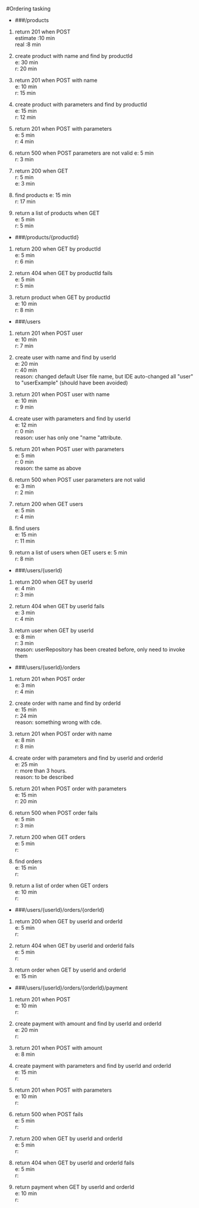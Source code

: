 #Ordering tasking

* ###/products

1. return 201 when POST  
estimate :10 min  
real :8 min

2. create product with name and find by productId  
e: 30 min  
r: 20 min

3. return 201 when POST with name  
e: 10 min  
r: 15 min

4. create product with parameters and find by productId  
e: 15 min  
r: 12 min

5. return 201 when POST with parameters  
e: 5 min  
r: 4 min

6. return 500 when POST parameters are not valid
e: 5 min  
r: 3 min

7. return 200 when GET  
r: 5 min  
e: 3 min

8. find products 
e: 15 min  
r: 17 min

9. return a list of products when GET  
e: 5 min  
r: 5 min

* ###/products/{productId}

1. return 200 when GET by productId  
e: 5 min  
r: 6 min

2. return 404 when GET by productId fails  
e: 5 min  
r: 5 min

3. return product when GET by productId  
e: 10 min  
r: 8 min

* ###/users

1. return 201 when POST user  
e: 10 min  
r: 7 min

2. create user with name and find by userId  
e: 20 min  
r: 40 min  
reason: changed default User file name, but IDE auto-changed all "user" to "userExample" 
        (should have been avoided)  

3. return 201 when POST user with name  
e: 10 min  
r: 9 min

4. create user with parameters and find by userId  
e: 12 min  
r: 0 min  
reason: user has only one "name "attribute. 

5. return 201 when POST user with parameters  
e: 5 min  
r: 0 min  
reason: the same as above

6. return 500 when POST user parameters are not valid  
e: 3 min  
r: 2 min

7. return 200 when GET users  
e: 5 min  
r: 4 min

8. find users  
e: 15 min  
r: 11 min

9. return a list of users when GET users 
e: 5 min  
r: 8 min

* ###/users/{userId}

1. return 200 when GET by userId  
e: 4 min  
r: 3 min

2. return 404 when GET by userId fails  
e: 3 min  
r:  4 min

3. return user when GET by userId  
e: 8 min  
r: 3 min  
reason: userRepository has been created before, only need to invoke them

* ###/users/{userId}/orders

1. return 201 when POST order  
e: 3 min  
r: 4 min

2. create order with name and find by orderId  
e: 15 min  
r: 24 min  
reason: something wrong with cde. 

3. return 201 when POST order with name  
e: 8 min  
r: 8 min

4. create order with parameters and find by userId and orderId  
e: 25 min  
r: more than 3 hours.   
reason: to be described

5. return 201 when POST order with parameters  
e: 15 min  
r: 20 min 

6. return 500 when POST order fails  
e: 5 min  
r: 3 min

7. return 200 when GET orders  
e: 5 min  
r:  

8. find orders  
e: 15 min  
r: 

9. return a list of order when GET orders  
e: 10 min  
r:  

* ###/users/{userId}/orders/{orderId}

1. return 200 when GET by userId and orderId  
e: 5 min  
r:  

2. return 404 when GET by userId and orderId fails  
e: 5 min  
r: 

3. return order when GET by userId and orderId  
e: 15 min

* ###/users/{userId}/orders/{orderId}/payment

1. return 201 when POST  
e: 10 min  
r:

2. create payment with amount and find by userId and orderId  
e: 20 min  
r:

3. return 201 when POST with amount  
e: 8 min  


4. create payment with parameters and find by userId and orderId  
e: 15 min  
r:  


5. return 201 when POST with parameters  
e: 10 min  
r:

6. return 500 when POST fails  
e: 5 min  
r: 

7. return 200 when GET by userId and orderId  
e: 5 min  
r:  

8. return 404 when GET by userId and orderId fails  
e: 5 min  
r:  

9. return payment when GET by userId and orderId  
e: 10 min  
r:
